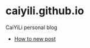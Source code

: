 caiyili.github.io
=================

CaiYiLi personal blog

* [How to new post](http://octopress.org/docs/blogging/)
